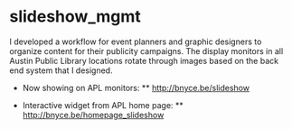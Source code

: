 slideshow_mgmt
==============

I developed a workflow for event planners and graphic designers to organize content for their publicity campaigns. The display monitors in all Austin Public Library locations rotate through images based on the back end system that I designed.

* Now showing on APL monitors:
** http://bnyce.be/slideshow

* Interactive widget from APL home page:
** http://bnyce.be/homepage_slideshow